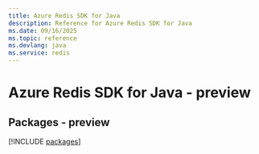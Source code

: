 ```yaml
---
title: Azure Redis SDK for Java
description: Reference for Azure Redis SDK for Java
ms.date: 09/16/2025
ms.topic: reference
ms.devlang: java
ms.service: redis
---
```

# Azure Redis SDK for Java - preview
## Packages - preview
[!INCLUDE [packages](redis-index.md)]